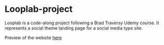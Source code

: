 # Looplab-project
Looplab is a code-along project following a Brad Traversy Udemy course. 
It represents a social theme landing page for a social media type site.  

Preview of the website [here](https://determined-colden-d3fcb5.netlify.app)

